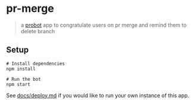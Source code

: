 # pr-merge

> a [probot](https://github.com/probot/probot) app to congratulate users on pr merge and remind them to delete branch

## Setup

```
# Install dependencies
npm install

# Run the bot
npm start
```

See [docs/deploy.md](docs/deploy.md) if you would like to run your own instance of this app.
